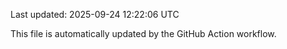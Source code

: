 Last updated: 2025-09-24 12:22:06 UTC

This file is automatically updated by the GitHub Action workflow.

